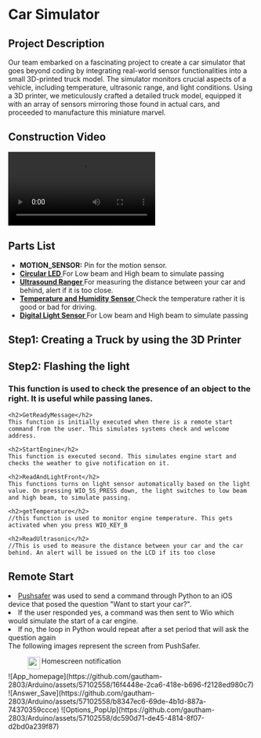 

<h1>Car Simulator</h1>

<h2> Project Description </h2>
Our team embarked on a fascinating project to create a car simulator that goes beyond coding by integrating real-world sensor functionalities into a small 3D-printed truck model. The simulator monitors crucial aspects of a vehicle, including temperature, ultrasonic range, and light conditions. Using a 3D printer, we meticulously crafted a detailed truck model, equipped it with an array of sensors mirroring those found in actual cars, and proceeded to manufacture this miniature marvel.
	
<h2>Construction Video</h2>
<video src="https://user-images.githubusercontent.com/169707/.mp4" controls="controls" style="max-width: 730px;">
</video>
	
<h2>Parts List</h2>
<p><ul>
  <li><strong>MOTION_SENSOR:</strong> Pin for the motion sensor.</li>
  <li><strong><a href ="https://wiki.seeedstudio.com/Grove-Circular_LED/">
	  Circular LED  </a></strong> For Low beam and High beam to simulate passing</li>
  <li><strong><a href = "https://wiki.seeedstudio.com/Grove-Ultrasonic_Ranger/">
	  Ultrasound Ranger </a></strong> For measuring the distance between your car and behind, alert if it is too close.</li>
  <li><strong><a href = "https://wiki.seeedstudio.com/Grove-TemperatureAndHumidity_Sensor/">
	  Temperature and Humidity Sensor </a></strong> Check the temperature rather it is good or bad for driving. </li>
  <li><strong><a href = "https://wiki.seeedstudio.com/Grove-Digital_Light_Sensor/">
	  Digital Light Sensor </a></strong>  For Low beam and High beam to simulate passing</li>
</ul></p>
	
<h2>Step1: Creating a Truck by using the 3D Printer </h2>
	
<h2>Step2: Flashing the light</h2>
	<h3> This function is used to check the presence of an object to the right. It is useful while passing lanes.</h3>
	
	<h2>GetReadyMessage</h2>
	This function is initially executed when there is a remote start command from the user. This simulates systems check and welcome address.
	
	<h2>StartEngine</h2>	
	This function is executed second. This simulates engine start and checks the weather to give notification on it. 
	
	<h2>ReadAndLightFront</h2>	
	This functions turns on light sensor automatically based on the light value. On pressing WIO_5S_PRESS down, the light switches to low beam and high beam, to simulate passing. 
	
	<h2>getTemperature</h2>	
	//this function is used to monitor engine temperature. This gets activated when you press WIO_KEY_B

	<h2>ReadUltrasonic</h2>	
	//This is used to measure the distance between your car and the car behind. An alert will be issued on the LCD if its too close
 <h2>Remote Start</h2>
 
	 
 </ul>
 <li><a href="https://www.pushsafer.com/">Pushsafer</a> was used to send a command through Python to an iOS device that posed the question "Want to start your car?". </li>
 <li>If the user responded yes, a command was then sent to Wio which would simulate the start of a car engine. </li>
 <li>If no, the loop in Python would repeat after a set period that will ask the question again</li>
 </ul>
 The following images represent the screen from PushSafer. 


<figure>
  <img src="https://github.com/gautham-2803/Arduino/assets/57102558/174b7cd9-fdd5-4bb1-8e21-d5edf834b60a" align="left" width="25px">
  <figcaption>Homescreen notification</figcaption>
</figure>
![App_homepage](https://github.com/gautham-2803/Arduino/assets/57102558/16f4448e-2ca6-418e-b696-f2128ed980c7)
![Answer_Save](https://github.com/gautham-2803/Arduino/assets/57102558/b8347ec6-69de-4b1d-887a-74370359ccce)
![Options_PopUp](https://github.com/gautham-2803/Arduino/assets/57102558/dc590d71-de45-4814-8f07-d2bd0a239f87)
